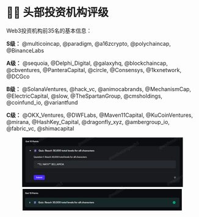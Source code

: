 # 🧑‍🌾 头部投资机构评级

Web3投资机构前35名的基本信息：

**S级：** @multicoincap, @paradigm, @a16zcrypto, @polychaincap, @BinanceLabs

**A级：** @sequoia, @Delphi\_Digital, @galaxyhq, @blockchaincap, @cbventures, @PanteraCapital, @circle, @Consensys, @1kxnetwork, @DCGco

**B级：** @SolanaVentures, @hack\_vc, @animocabrands, @MechanismCap, @ElectricCapital, @slow, @TheSpartanGroup, @cmsholdings, @coinfund\_io, @variantfund

**C级：** @OKX\_Ventures, @DWFLabs, @Maven11Capital, @KuCoinVentures, @mirana, @HashKey\_Capital, @dragonfly\_xyz, @ambergroup\_io, @fabric\_vc, @shimacapital

<figure><img src="../.gitbook/assets/image.png" alt=""><figcaption></figcaption></figure>
